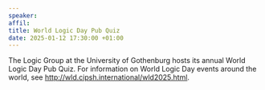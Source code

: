```yaml
---
speaker: 
affil: 
title: World Logic Day Pub Quiz
date: 2025-01-12 17:30:00 +01:00
---
```


The Logic Group at the University of Gothenburg hosts its annual World Logic Day Pub Quiz.
For information on World Logic Day events around the world, see <http://wld.cipsh.international/wld2025.html>.
